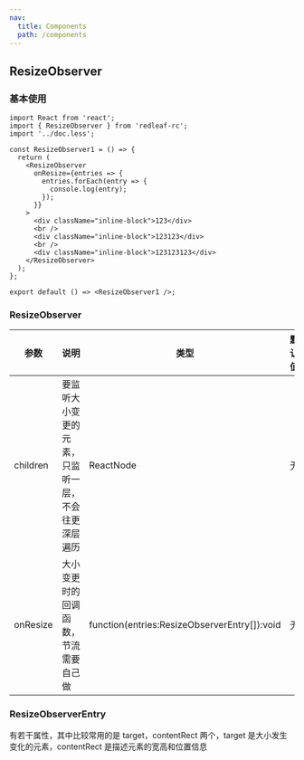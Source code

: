 ```yaml
---
nav:
  title: Components
  path: /components
---
```


## ResizeObserver

### 基本使用

```tsx
import React from 'react';
import { ResizeObserver } from 'redleaf-rc';
import '../doc.less';

const ResizeObserver1 = () => {
  return (
    <ResizeObserver
      onResize={entries => {
        entries.forEach(entry => {
          console.log(entry);
        });
      }}
    >
      <div className="inline-block">123</div>
      <br />
      <div className="inline-block">123123</div>
      <br />
      <div className="inline-block">123123123</div>
    </ResizeObserver>
  );
};

export default () => <ResizeObserver1 />;
```

### ResizeObserver

| 参数     | 说明                                               | 类型                                         | 默认值 | 必填 |
| -------- | -------------------------------------------------- | -------------------------------------------- | ------ | ---- |
| children | 要监听大小变更的元素，只监听一层，不会往更深层遍历 | ReactNode                                    | 无     | 是   |
| onResize | 大小变更时的回调函数，节流需要自己做               | function(entries:ResizeObserverEntry[]):void | 无     | 是   |

### ResizeObserverEntry

有若干属性，其中比较常用的是 target，contentRect 两个，target 是大小发生变化的元素，contentRect 是描述元素的宽高和位置信息
